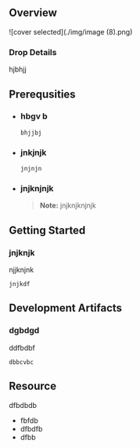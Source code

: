 
## Overview

![cover selected](./img/image (8).png)

### Drop Details
hjbhjj

## Prerequsities

- ### hbgv b
  ```shell
  bhjjbj
  ```
      
- ### jnkjnjk
  ```shell
  jnjnjn
  ```
      
- ### jnjknjnjk
  > **Note:** jnjknjknjnjk
      

## Getting Started
### jnjknjk
njjknjnk
```shell
jnjkdf
```

## Development Artifacts
### dgbdgd
ddfbdbf
```shell
dbbcvbc
```

## Resource
dfbdbdb
- fbfdb
- dfbdfb
- dfbb


    